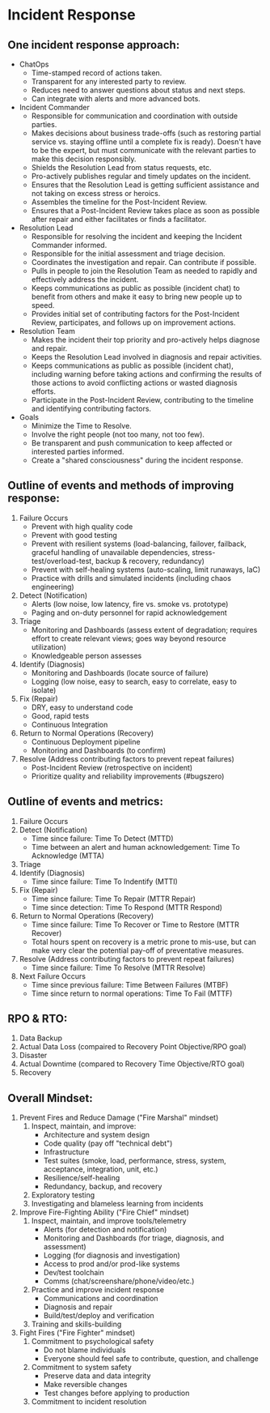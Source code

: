 # Incident Response

## One incident response approach:

- ChatOps
    - Time-stamped record of actions taken.
    - Transparent for any interested party to review.
    - Reduces need to answer questions about status and next steps.
    - Can integrate with alerts and more advanced bots.
- Incident Commander
    - Responsible for communication and coordination with outside parties.
    - Makes decisions about business trade-offs (such as restoring partial service vs. staying offline until a complete fix is ready). Doesn't have to be the expert, but must communicate with the relevant parties to make this decision responsibly.
    - Shields the Resolution Lead from status requests, etc.
    - Pro-actively publishes regular and timely updates on the incident.
    - Ensures that the Resolution Lead is getting sufficient assistance and not taking on excess stress or heroics.
    - Assembles the timeline for the Post-Incident Review.
    - Ensures that a Post-Incident Review takes place as soon as possible after repair and either facilitates or finds a facilitator.
- Resolution Lead
    - Responsible for resolving the incident and keeping the Incident Commander informed.
    - Responsible for the initial assessment and triage decision.
    - Coordinates the investigation and repair. Can contribute if possible.
    - Pulls in people to join the Resolution Team as needed to rapidly and effectively address the incident.
    - Keeps communications as public as possible (incident chat) to benefit from others and make it easy to bring new people up to speed.
    - Provides initial set of contributing factors for the Post-Incident Review, participates, and follows up on improvement actions.
- Resolution Team
    - Makes the incident their top priority and pro-actively helps diagnose and repair.
    - Keeps the Resolution Lead involved in diagnosis and repair activities.
    - Keeps communications as public as possible (incident chat), including warning before taking actions and confirming the results of those actions to avoid conflicting actions or wasted diagnosis efforts.
    - Participate in the Post-Incident Review, contributing to the timeline and identifying contributing factors.
- Goals
    - Minimize the Time to Resolve.
    - Involve the right people (not too many, not too few).
    - Be transparent and push communication to keep affected or interested parties informed.
    - Create a "shared consciousness" during the incident response.


## Outline of events and methods of improving response:

1. Failure Occurs
    - Prevent with high quality code
    - Prevent with good testing
    - Prevent with resilient systems (load-balancing, failover, failback, graceful handling of unavailable dependencies, stress-test/overload-test, backup & recovery, redundancy)
    - Prevent with self-healing systems (auto-scaling, limit runaways, IaC)
    - Practice with drills and simulated incidents (including chaos engineering)
2. Detect (Notification)
    - Alerts (low noise, low latency, fire vs. smoke vs. prototype)
    - Paging and on-duty personnel for rapid acknowledgement
3. Triage
    - Monitoring and Dashboards (assess extent of degradation; requires effort to create relevant views; goes way beyond resource utilization)
    - Knowledgeable person assesses
4. Identify (Diagnosis)
    - Monitoring and Dashboards (locate source of failure)
    - Logging (low noise, easy to search, easy to correlate, easy to isolate)
5. Fix (Repair)
    - DRY, easy to understand code
    - Good, rapid tests
    - Continuous Integration
6. Return to Normal Operations (Recovery)
    - Continuous Deployment pipeline
    - Monitoring and Dashboards (to confirm)
7. Resolve (Address contributing factors to prevent repeat failures)
    - Post-Incident Review (retrospective on incident)
    - Prioritize quality and reliability improvements (#bugszero)


## Outline of events and metrics:

1. Failure Occurs
2. Detect (Notification)
    - Time since failure: Time To Detect (MTTD)
    - Time between an alert and human acknowledgement: Time To Acknowledge (MTTA)
3. Triage
4. Identify (Diagnosis)
    - Time since failure: Time To Indentify (MTTI)
5. Fix (Repair)
    - Time since failure: Time To Repair (MTTR Repair)
    - Time since detection: Time To Respond (MTTR Respond)
6. Return to Normal Operations (Recovery)
    - Time since failure: Time To Recover or Time to Restore (MTTR Recover)
    - Total hours spent on recovery is a metric prone to mis-use, but can make very clear the potential pay-off of preventative measures.
7. Resolve (Address contributing factors to prevent repeat failures)
    - Time since failure: Time To Resolve (MTTR Resolve)
8. Next Failure Occurs
    - Time since previous failure: Time Between Failures (MTBF)
    - Time since return to normal operations: Time To Fail (MTTF)


## RPO & RTO:

1. Data Backup
2. Actual Data Loss (compaired to Recovery Point Objective/RPO goal)
3. Disaster
4. Actual Downtime (compared to Recovery Time Objective/RTO goal)
5. Recovery


## Overall Mindset:

1. Prevent Fires and Reduce Damage ("Fire Marshal" mindset)
    1. Inspect, maintain, and improve:
        - Architecture and system design
        - Code quality (pay off "technical debt")
        - Infrastructure
        - Test suites (smoke, load, performance, stress, system, acceptance, integration, unit, etc.)
        - Resilience/self-healing
        - Redundancy, backup, and recovery
    2. Exploratory testing
    3. Investigating and blameless learning from incidents
2. Improve Fire-Fighting Ability ("Fire Chief" mindset)
    1. Inspect, maintain, and improve tools/telemetry
        - Alerts (for detection and notification)
        - Monitoring and Dashboards (for triage, diagnosis, and assessment)
        - Logging (for diagnosis and investigation)
        - Access to prod and/or prod-like systems
        - Dev/test toolchain
        - Comms (chat/screenshare/phone/video/etc.)
    2. Practice and improve incident response
        - Communications and coordination
        - Diagnosis and repair
        - Build/test/deploy and verification
    3. Training and skills-building
3. Fight Fires ("Fire Fighter" mindset)
    1. Commitment to psychological safety
        - Do not blame individuals
        - Everyone should feel safe to contribute, question, and challenge
    2. Commitment to system safety
        - Preserve data and data integrity
        - Make reversible changes
        - Test changes before applying to production
    3. Commitment to incident resolution
